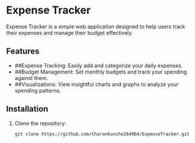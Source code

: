 # Expense Tracker

Expense Tracker is a simple web application designed to help users track their expenses and manage their budget effectively.

## Features

- ##Expense Tracking: Easily add and categorize your daily expenses.
- ##Budget Management: Set monthly budgets and track your spending against them.
- ##Visualizations: View insightful charts and graphs to analyze your spending patterns.

## Installation

1. Clone the repository:

   ```bash
   git clone https://github.com/Charankunche264964/ExpenseTracker.git

